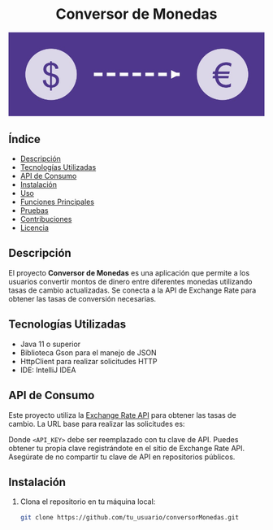 <h1 align="center">Conversor de Monedas</h1>

![Logo del proyecto](src/img/logo.jpeg) <!-- Reemplaza 'ruta/al/logo.png' con la ubicación de tu imagen -->

## Índice
- [Descripción](#descripción)
- [Tecnologías Utilizadas](#tecnologías-utilizadas)
- [API de Consumo](#api-de-consumo)
- [Instalación](#instalación)
- [Uso](#uso)
- [Funciones Principales](#funciones-principales)
- [Pruebas](#pruebas)
- [Contribuciones](#contribuciones)
- [Licencia](#licencia)

## Descripción
El proyecto **Conversor de Monedas** es una aplicación que permite a los usuarios convertir montos de dinero entre diferentes monedas utilizando tasas de cambio actualizadas. Se conecta a la API de Exchange Rate para obtener las tasas de conversión necesarias.

## Tecnologías Utilizadas
- Java 11 o superior
- Biblioteca Gson para el manejo de JSON
- HttpClient para realizar solicitudes HTTP
- IDE: IntelliJ IDEA

## API de Consumo
Este proyecto utiliza la [Exchange Rate API](https://app.exchangerate-api.com) para obtener las tasas de cambio. La URL base para realizar las solicitudes es:


Donde `<API_KEY>` debe ser reemplazado con tu clave de API. Puedes obtener tu propia clave registrándote en el sitio de Exchange Rate API. Asegúrate de no compartir tu clave de API en repositorios públicos.

## Instalación
1. Clona el repositorio en tu máquina local:
   ```bash
   git clone https://github.com/tu_usuario/conversorMonedas.git
